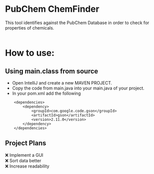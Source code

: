 # PubChem ChemFinder
This tool identifies against the PubChem Database in order to check for properties of chemicals.<br>
<br>


# How to use: 
## Using main.class from source
- Open IntelliJ and create a new MAVEN PROJECT.<br>
- Copy the code from main.java into your main.java of your project.<br>
- In your pom.xml add the following<br>
```    
    <dependencies>
        <dependency>
            <groupId>com.google.code.gson</groupId>
            <artifactId>gson</artifactId>
            <version>2.11.0</version>
        </dependency>
    </dependencies>
```

## Project Plans
:x: Implement a GUI<br>
:x: Sort data better<br>
:x: Increase readability<br>
<br>
